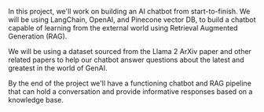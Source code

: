 In this project, we'll work on building an AI chatbot from start-to-finish. We will be using LangChain, OpenAI, and Pinecone vector DB, to build a chatbot capable of learning from the external world using Retrieval Augmented Generation (RAG).

We will be using a dataset sourced from the Llama 2 ArXiv paper and other related papers to help our chatbot answer questions about the latest and greatest in the world of GenAI.

By the end of the project we'll have a functioning chatbot and RAG pipeline that can hold a conversation and provide informative responses based on a knowledge base.
